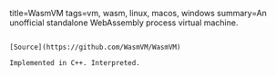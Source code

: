 title=WasmVM
tags=vm, wasm, linux, macos, windows
summary=An unofficial standalone WebAssembly process virtual machine.
~~~~~~

[Source](https://github.com/WasmVM/WasmVM)

Implemented in C++. Interpreted.
